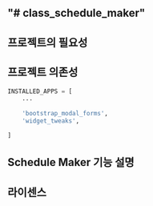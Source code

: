 "# class_schedule_maker" 
------------------------

프로젝트의 필요성
------------------------

프로젝트 의존성
-----------------------
```python
INSTALLED_APPS = [
	...
	
    'bootstrap_modal_forms',
    'widget_tweaks',

]
```

Schedule Maker 기능 설명
------------------------

라이센스
------------------------

